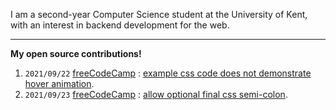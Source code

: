
I am a second-year Computer Science student at the University of Kent, with an interest in backend development for the web.<br>

<hr>

<strong>My open source contributions!</strong><br>
1. `2021/09/22` [freeCodeCamp](https://github.com/freeCodeCamp/freeCodeCamp) : [example css code does not demonstrate hover animation](https://github.com/freeCodeCamp/freeCodeCamp/pull/43524).
2. `2021/09/23` [freeCodeCamp](https://github.com/freeCodeCamp/freeCodeCamp) : [allow optional final css semi-colon](https://github.com/freeCodeCamp/freeCodeCamp/pull/43545).

<!---
jamesgeer/jamesgeer is a ✨ special ✨ repository because its `README.md` (this file) appears on your GitHub profile.
You can click the Preview link to take a look at your changes.
--->
